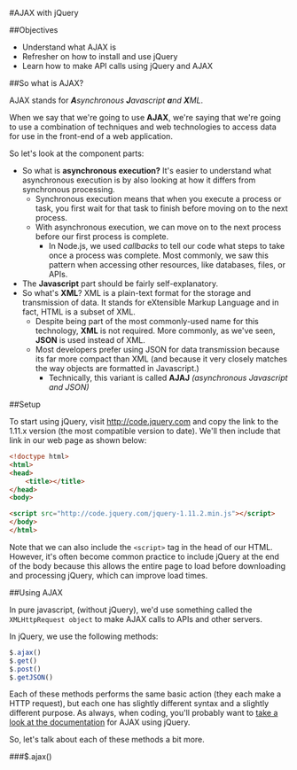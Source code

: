 #AJAX with jQuery

##Objectives
  - Understand what AJAX is
  - Refresher on how to install and use jQuery
  - Learn how to make API calls using jQuery and AJAX

##So what is AJAX?

AJAX stands for _**A**synchronous **J**avascript **a**nd **X**ML_.

When we say that we're going to use __AJAX__, we're saying that we're going to use a combination of techniques and web technologies to access data for use in the front-end of a web application.

So let's look at the component parts:
  - So what is __asynchronous execution?__
  It's easier to understand what asynchronous execution is by also looking at how it differs from synchronous processing.
      + Synchronous execution means that when you execute a process or task, you first wait for that task to finish before moving on to the next process.
      + With asynchronous execution, we can move on to the next process before our first process is complete.
          * In Node.js, we used _callbacks_ to tell our code what steps to take once a process was complete. Most commonly, we saw this pattern when accessing other resources, like databases, files, or APIs.
  - The __Javascript__ part should be fairly self-explanatory.
  - So what's __XML__? XML is a plain-text format for the storage and transmission of data. It stands for eXtensible Markup Language and in fact, HTML is a subset of XML. 
    + Despite being part of the most commonly-used name for this technology, __XML__ is not required. More commonly, as we've seen, __JSON__ is used instead of XML. 
    + Most developers prefer using JSON for data transmission because its far more compact than XML (and because it very closely matches the way objects are formatted in Javascript.)
        * Technically, this variant is called __AJAJ__ _(asynchronous Javascript and JSON)_

##Setup

To start using jQuery, visit http://code.jquery.com and copy the link to the 1.11.x version (the most compatible version to date). We'll then include that link in our web page as shown below:

```html
<!doctype html>
<html>
<head>
    <title></title>
</head>
<body>

<script src="http://code.jquery.com/jquery-1.11.2.min.js"></script>
</body>
</html>
```

Note that we can also include the `<script>` tag in the head of our HTML. However, it's often become common practice to include jQuery at the end of the body because this allows the entire page to load before downloading and processing jQuery, which can improve load times.


##Using AJAX

In pure javascript, (without jQuery), we'd use something called the `XMLHttpRequest object` to make AJAX calls to APIs and other servers.

In jQuery, we use the following methods:
```js
$.ajax()
$.get()
$.post()
$.getJSON()
```

Each of these methods performs the same basic action (they each make a HTTP request), but each one has slightly different syntax and a slightly different purpose. As always, when coding, you'll probably want to [take a look at the documentation](http://api.jquery.com/category/ajax/) for AJAX using jQuery.

So, let's talk about each of these methods a bit more.

###$.ajax()




